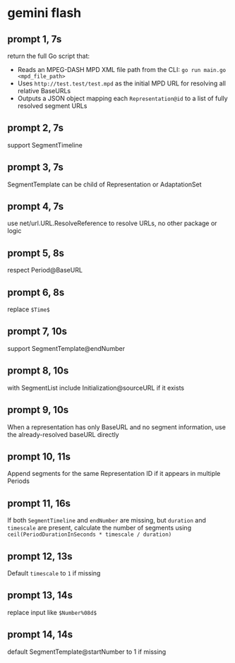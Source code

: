 # gemini flash

## prompt 1, 7s

return the full Go script that:
- Reads an MPEG-DASH MPD XML file path from the CLI: `go run main.go <mpd_file_path>`
- Uses `http://test.test/test.mpd` as the initial MPD URL for resolving all relative BaseURLs
- Outputs a JSON object mapping each `Representation@id` to a list of fully resolved segment URLs

## prompt 2, 7s

support SegmentTimeline

## prompt 3, 7s

SegmentTemplate can be child of Representation or AdaptationSet

## prompt 4, 7s

use net/url.URL.ResolveReference to resolve URLs, no other package or logic

## prompt 5, 8s

respect Period@BaseURL

## prompt 6, 8s

replace `$Time$`

## prompt 7, 10s

support SegmentTemplate@endNumber

## prompt 8, 10s

with SegmentList include Initialization@sourceURL if it exists

## prompt 9, 10s

When a representation has only BaseURL and no segment information, use the
already-resolved baseURL directly

## prompt 10, 11s

Append segments for the same Representation ID if it appears in multiple
Periods

## prompt 11, 16s

If both `SegmentTimeline` and `endNumber` are missing, but `duration` and
`timescale` are present, calculate the number of segments using
`ceil(PeriodDurationInSeconds * timescale / duration)`

## prompt 12, 13s

Default `timescale` to `1` if missing

## prompt 13, 14s

replace input like `$Number%08d$`

## prompt 14, 14s

default SegmentTemplate@startNumber to 1 if missing

